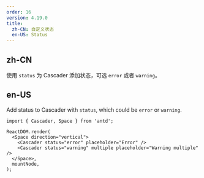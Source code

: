 ```yaml
---
order: 16
version: 4.19.0
title:
  zh-CN: 自定义状态
  en-US: Status
---
```


## zh-CN

使用 `status` 为 Cascader 添加状态，可选 `error` 或者 `warning`。

## en-US

Add status to Cascader with `status`, which could be `error` or `warning`.

```tsx
import { Cascader, Space } from 'antd';

ReactDOM.render(
  <Space direction="vertical">
    <Cascader status="error" placeholder="Error" />
    <Cascader status="warning" multiple placeholder="Warning multiple" />
  </Space>,
  mountNode,
);
```
